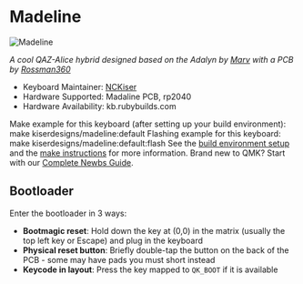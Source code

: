 # Madeline

![Madeline](https://i.imgur.com/MBT5kg2.jpg)

*A cool QAZ-Alice hybrid designed based on the Adalyn by [Marv](https://github.com/MarvFPV/Adalyn) with a PCB by [Rossman360](https://github.com/Rossman360)*
* Keyboard Maintainer: [NCKiser](https://github.com/NCKiser)
* Hardware Supported: Madaline PCB, rp2040
* Hardware Availability: kb.rubybuilds.com

Make example for this keyboard (after setting up your build environment):
    make kiserdesigns/madeline:default
Flashing example for this keyboard:
    make kiserdesigns/madeline:default:flash
See the [build environment setup](https://docs.qmk.fm/#/getting_started_build_tools) and the [make instructions](https://docs.qmk.fm/#/getting_started_make_guide) for more information. Brand new to QMK? Start with our [Complete Newbs Guide](https://docs.qmk.fm/#/newbs).
## Bootloader
Enter the bootloader in 3 ways:
* **Bootmagic reset**: Hold down the key at (0,0) in the matrix (usually the top left key or Escape) and plug in the keyboard
* **Physical reset button**: Briefly double-tap the button on the back of the PCB - some may have pads you must short instead
* **Keycode in layout**: Press the key mapped to `QK_BOOT` if it is available
